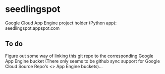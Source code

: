 # seedlingspot
Google Cloud App Engine project holder (Python app): seedlingspot.appspot.com

## To do
Figure out some way of linking this git repo to the corresponding Google App Engine bucket (There only seems to be github sync support for Google Cloud Source Repo's <> App Engine buckets)...
